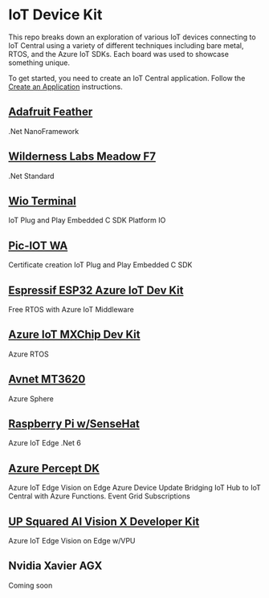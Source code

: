 # IoT Device Kit

This repo breaks down an exploration of various IoT devices connecting to IoT Central using a variety of different techniques including bare metal, RTOS, and the Azure IoT SDKs.  Each board was used to showcase something unique.

To get started, you need to create an IoT Central application.  Follow the [Create an Application](https://docs.microsoft.com/azure/iot-central/core/howto-create-iot-central-application#azure-iot-central-site) instructions.

## [Adafruit Feather](/Adafruit%20Feather/readme.md)

.Net NanoFramework

## [Wilderness Labs Meadow F7](/Meadow/readme.md)

.Net Standard

## [Wio Terminal](/WioTerminal/readme.md)

IoT Plug and Play
Embedded C SDK
Platform IO

## [Pic-IOT WA](/Pic/readme.md)

Certificate creation
IoT Plug and Play
Embedded C SDK

## [Espressif ESP32 Azure IoT Dev Kit](/ESP32IoTDevKit/readme.md)

Free RTOS with Azure IoT Middleware

## [Azure IoT MXChip Dev Kit](/mxchip/readme.md)

Azure RTOS

## [Avnet MT3620](/Avnet%20MT3620/readme.md)

Azure Sphere

## [Raspberry Pi w/SenseHat](/RaspberryPi/readme.md)

Azure IoT Edge
.Net 6

## [Azure Percept DK](/Percept/readme.md)

Azure IoT Edge
Vision on Edge
Azure Device Update
Bridging IoT Hub to IoT Central with Azure Functions.
Event Grid Subscriptions

## [UP Squared AI Vision X Developer Kit](/UpBoard/readme.md)

Azure IoT Edge
Vision on Edge w/VPU

## Nvidia Xavier AGX

Coming soon
